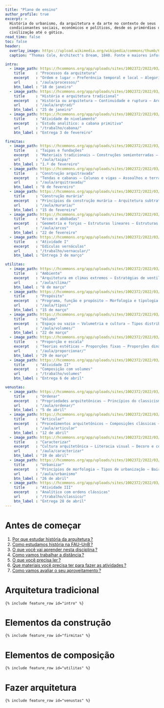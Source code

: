 ```yaml
---
title: "Plano de ensino"
author_profile: true
excerpt: >
  História do urbanismo, da arquitetura e da arte no contexto de seus
  condicionantes sociais, econômicos e políticos, desde os primórdios da
  civilização até o gótico.
read_time: false
toc: false
header:
  overlay_image: https://upload.wikimedia.org/wikipedia/commons/thumb/6/6c/Thomas_Cole_-\_Architect’s_Dream\_-\_Google_Art_Project.jpg/1280px-Thomas_Cole\_-\_Architect’s_Dream\_-\_Google_Art_Project.jpg
  caption: "Thomas Cole, Architect's Dream, 1840. Fonte e maiores informações: [Google Arts and Culture ](https://artsandculture.google.com/story/thomas-cole-the-architect-s-dream/ggKi4X2yPzzOKw)"

intro:
  - image_path: https://hcommons.org/app/uploads/sites/1002372/2022/03/640px-Cole_Thomas_The_Course_of_Empire_The_Savage_State_1836-crop.jpg
    title     : "Processos da arquitetura"
    excerpt   : "Ordem e lugar – Preferência temporal e local – Alegoria da cabana primitiva"
    url       : "/aula/processos/"
    btn_label : "18 de janeiro"
  - image_path: https://hcommons.org/app/uploads/sites/1002372/2022/03/640px-Thomas_Cole_-_Architects_Dream_-_Google_Art_Project-crop.jpg
    title     : "História e arquitetura tradicional"
    excerpt   : "História ou arquitetura – Continuidade e ruptura – Arquitetura é construção – Construção tradicional e moderna"
    url       : "/aula/arqtrad/"
    btn_label : "25 de janeiro"
  - image_path: https://hcommons.org/app/uploads/sites/1002372/2022/03/640px-Киргизские_кибитки_на_реке_Чу-crop.jpg
    title     : "Atividade de nivelamento"
    excerpt   : "Estudo analítico: a cabana primitiva"
    url       : "/trabalho/cabana/"
    btn_label : "Entrega 3 de fevereiro"

firmitas:
  - image_path: https://hcommons.org/app/uploads/sites/1002372/2022/03/640px-Cole_Thomas_The_Course_of_Empire_The_Arcadian_or_Pastoral_State_1836-crop.jpg
    title     : "Taipas e fundações"
    excerpt   : "Materiais tradicionais – Construções semienterradas – Plataformas e terraplenos – Fundações"
    url       : "/aula/taipa/"
    btn_label : "1.º de fevereiro"
  - image_path: https://hcommons.org/app/uploads/sites/1002372/2022/03/640px-Cole_Thomas_The_Consummation_The_Course_of_the_Empire_1836-crop.jpg
    title     : "Construção arquitravada"
    excerpt   : "Tendas e cabanas – Colunas e vigas – Assoalhos e terraços – Da madeira à pedra"
    url       : "/aula/arquitravada/"
    btn_label : "8 de fevereiro"
  - image_path: https://hcommons.org/app/uploads/sites/1002372/2022/03/994px-Giovanni_Paolo_Panini_–_Ancient_Rome-crop.jpg
    title     : "Construção murária"
    excerpt   : "Princípios da construção murária – Arquitetura subtrativa – Materiais naturais e cozidos – Aparelhos de alvenaria"
    url       : "/aula/muraria/"
    btn_label : "15 de fevereiro"
  - image_path: https://hcommons.org/app/uploads/sites/1002372/2022/03/640px-Hubert_Robert_Colonnade-crop.jpg
    title     : "Arcos e abóbadas"
    excerpt   : "Geometria e forças – Estruturas lineares – Estruturas espaciais – Quando termina a Antiguidade?"
    url       : "/aula/arcos"
    btn_label : "22 de fevereiro"
  - image_path: https://hcommons.org/app/uploads/sites/1002372/2022/03/640px-Johan_Christian_Dahl_-_View_of_Hjelle_in_Valdres_-_NG.M.00426-021_-_National_Museum_of_Art_Architecture_and_Design-crop.jpg
    title     : "Atividade I"
    excerpt   : "Edículas vernáculas"
    url       : "/trabalho/vernacular/"
    btn_label : "Entrega 3 de março"

utilitas:
  - image_path: https://hcommons.org/app/uploads/sites/1002372/2022/03/640px-Across_the_Pool_to_the_Golden_Temple_of_Amritsar_by_Edwin_Lord_Weeks-crop.jpg
    title     : "Ambiente"
    excerpt   : "Arquitetura em climas extremos – Estratégias de ventilação – Unidade na diversidade – Civilizações hidráulicas"
    url       : "/aula/clima/"
    btn_label : "8 de março"
  - image_path: https://hcommons.org/app/uploads/sites/1002372/2022/03/640px-Weeks_Edwin_Lord_A_Court_in_The_Alhambra_in_the_Time_of_the_Moors-crop.jpg
    title     : "Propósito"
    excerpt   : "Programa, função e propósito – Morfologia e tipologia – Tipologia processual – Cultura doméstica no Mediterrâneo"
    url       : "/aula/tipos/"
    btn_label : "15 de março"
  - image_path: https://hcommons.org/app/uploads/sites/1002372/2022/03/640px-Cole_Thomas_The_Course_of_Empire_Desolation_1836-crop.jpg
    title     : "Volume"
    excerpt   : "Espaço ou vazio – Volumetria e cultura – Tipos distributivos – Elementos de composição"
    url       : "/aula/volumes/"
    btn_label : "22 de março"
  - image_path: https://hcommons.org/app/uploads/sites/1002372/2022/03/640px-1815_Schinkel_Mittelalterliche_Stadt_an_einem_Fluss_anagoria-crop.jpg
    title     : "Proporção e escala"
    excerpt   : "Teorias estéticas – Proporções fixas – Proporções dinâmicas – Escala humana"
    url       : "/aula/proporcionar/"
    btn_label : "29 de março"
  - image_path: https://hcommons.org/app/uploads/sites/1002372/2022/03/640px-hagia_sophia-29a_Coupe_longitudinale_et_vue_sur_latrium-crop.jpg
    title     : "Atividade II"
    excerpt   : "Composição com volumes"
    url       : "/trabalho/volumes"
    btn_label : "Entrega 6 de abril"

venustas:
  - image_path: https://hcommons.org/app/uploads/sites/1002372/2022/03/gerome-650px-Prayer_in_the_Mosque-crop.jpg
    title     : "Ordenar"
    excerpt   : "Propriedades arquitetônicas – Princípios do classicismo – Outros cânones – Saberes da arquitetura"
    url       : "/aula/ordenar/"
    btn_label : "5 de abril"
  - image_path: https://hcommons.org/app/uploads/sites/1002372/2022/03/640px-1868_Lawrence_Alma-Tadema_-_Phidias_Showing_the_Frieze_of_the_Parthenon_to_his_Friends-crop.jpg
    title     : "Articular"
    excerpt   : "Procedimentos arquitetônicos – Composições clássicas – Indicação e composição – Ofícios da construção"
    url       : "/aula/articular"
    btn_label : "12 de abril"
  - image_path: https://hcommons.org/app/uploads/sites/1002372/2022/03/640px-Cole_Thomas_View_of_Florence_from_San_Miniato_1837-crop.jpg
    title     : "Caracterizar"
    excerpt   : "Cultura arquitetônica – Literacia visual – Decoro e convenção – Economia da construção"
    url       : "/aula/caracterizar"
    btn_label : "19 de abril"
  - image_path: https://hcommons.org/app/uploads/sites/1002372/2022/03/640px-Louise_Rayner_Chester_Watergate_Street_looking_east-crop.jpg
    title     : "Urbanizar"
    excerpt   : "Princípios de morfologia – Tipos de urbanização – Bairro e arrabalde – Parcelamento do solo como matriz"
    url       : "/aula/urbanismo"
    btn_label : "26 de abril"
  - image_path: https://hcommons.org/app/uploads/sites/1002372/2022/03/analytique-crop.jpg
    title     : "Atividade III"
    excerpt   : "Analítico com ordens clássicas"
    url       : "/trabalho/classico/"
    btn_label : "Entrega 28 de abril"
---
```


# Antes de começar #

1. [Por que estudar história da arquitetura ?](_plano/por-que-historia.md) <!--_-->
2. [Como estudamos história na FAU–UnB ?](_plano/sobre-disciplina.md) <!--_-->
3. [O que você vai aprender nesta disciplina ?](_plano/objetivos.md) <!--_-->
4. [Como vamos trabalhar a distância ?](_plano/metodologia.md) <!--_-->
5. [O que você precisa ler ?](_plano/bibliografia.md) <!--_-->
6. [Que materiais você precisa ter para fazer as atividades ?](_trabalho/materiais.md) <!--_-->
6. [Como vamos avaliar o seu aproveitamento ?](_plano/avalia.md) <!--_-->

# Arquitetura tradicional #

```{=html}
{% include feature_row id="intro" %}
```

# Elementos da construção #

```{=html}
{% include feature_row id="firmitas" %}
```

# Elementos de composição #

```{=html}
{% include feature_row id="utilitas" %}
```

# Fazer arquitetura #

```{=html}
{% include feature_row id="venustas" %}
```

